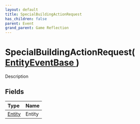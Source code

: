 ```yaml
---
layout: default
title: SpecialBuildingActionRequest
has_children: false
parent: Event
grand_parent: Game Reflection
---
```

# SpecialBuildingActionRequest( [ EntityEventBase ](/riftbreaker-wiki/docs/game-reflection/events/entity_event_base/) )
Description 

## Fields

| Type | Name |
|:----------|:--------------|
| [Entity](/riftbreaker-wiki/docs/game-reflection/classes/entity/) | Entity |

